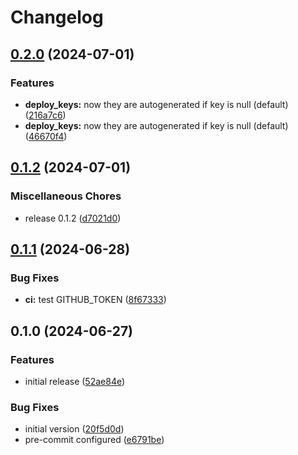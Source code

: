 # Changelog

## [0.2.0](https://github.com/vmvarela/terraform-github-repository/compare/v0.1.2...v0.2.0) (2024-07-01)


### Features

* **deploy_keys:** now they are autogenerated if key is null (default) ([216a7c6](https://github.com/vmvarela/terraform-github-repository/commit/216a7c6456a10befb21c5c4985791a053ac3a95e))
* **deploy_keys:** now they are autogenerated if key is null (default) ([46670f4](https://github.com/vmvarela/terraform-github-repository/commit/46670f44a8590b5290051a1d9e2598ff288ba70d))

## [0.1.2](https://github.com/vmvarela/terraform-github-repository/compare/v0.1.1...v0.1.2) (2024-07-01)


### Miscellaneous Chores

* release 0.1.2 ([d7021d0](https://github.com/vmvarela/terraform-github-repository/commit/d7021d006e77252c992c6c67684bffe59f565975))

## [0.1.1](https://github.com/vmvarela/terraform-github-repository/compare/v0.1.0...v0.1.1) (2024-06-28)


### Bug Fixes

* **ci:** test GITHUB_TOKEN ([8f67333](https://github.com/vmvarela/terraform-github-repository/commit/8f6733340f460e3d82fa9191bfee2c34b9380b93))

## 0.1.0 (2024-06-27)


### Features

* initial release ([52ae84e](https://github.com/vmvarela/terraform-github-repository/commit/52ae84e86824ad0b5b2e266db636184164638daa))


### Bug Fixes

* initial version ([20f5d0d](https://github.com/vmvarela/terraform-github-repository/commit/20f5d0d04300b9eb607a5c410ad8553dd1df0ff0))
* pre-commit configured ([e6791be](https://github.com/vmvarela/terraform-github-repository/commit/e6791bea1df0faee4636392d0d8d552eb5c2dd5a))
